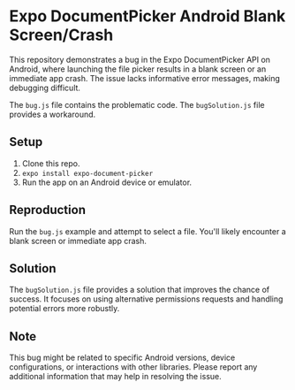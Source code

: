# Expo DocumentPicker Android Blank Screen/Crash

This repository demonstrates a bug in the Expo DocumentPicker API on Android, where launching the file picker results in a blank screen or an immediate app crash.  The issue lacks informative error messages, making debugging difficult.

The `bug.js` file contains the problematic code. The `bugSolution.js` file provides a workaround.

## Setup

1. Clone this repo.
2. `expo install expo-document-picker`
3. Run the app on an Android device or emulator.

## Reproduction

Run the `bug.js` example and attempt to select a file.  You'll likely encounter a blank screen or immediate app crash.

## Solution

The `bugSolution.js` file provides a solution that improves the chance of success.  It focuses on using alternative permissions requests and handling potential errors more robustly.

## Note

This bug might be related to specific Android versions, device configurations, or interactions with other libraries. Please report any additional information that may help in resolving the issue.